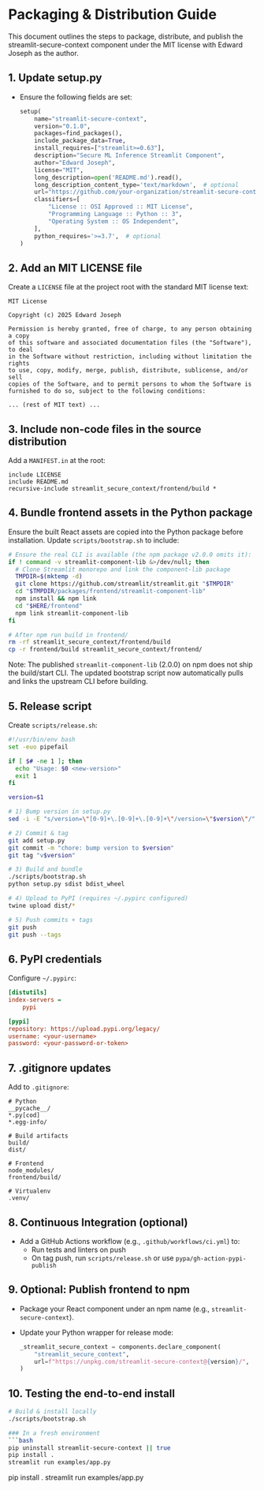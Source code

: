 # Packaging & Distribution Guide

This document outlines the steps to package, distribute, and publish the streamlit-secure-context component under the MIT license with Edward Joseph as the author.

## 1. Update setup.py
- Ensure the following fields are set:
  ```python
  setup(
      name="streamlit-secure-context",
      version="0.1.0",
      packages=find_packages(),
      include_package_data=True,
      install_requires=["streamlit>=0.63"],
      description="Secure ML Inference Streamlit Component",
      author="Edward Joseph",
      license="MIT",
      long_description=open('README.md').read(),
      long_description_content_type='text/markdown',  # optional
      url="https://github.com/your-organization/streamlit-secure-context",  # optional
      classifiers=[
          "License :: OSI Approved :: MIT License",
          "Programming Language :: Python :: 3",
          "Operating System :: OS Independent",
      ],
      python_requires='>=3.7',  # optional
  )
  ```

## 2. Add an MIT LICENSE file
Create a `LICENSE` file at the project root with the standard MIT license text:
```text
MIT License

Copyright (c) 2025 Edward Joseph

Permission is hereby granted, free of charge, to any person obtaining a copy
of this software and associated documentation files (the "Software"), to deal
in the Software without restriction, including without limitation the rights
to use, copy, modify, merge, publish, distribute, sublicense, and/or sell
copies of the Software, and to permit persons to whom the Software is
furnished to do so, subject to the following conditions:

... (rest of MIT text) ...
```

## 3. Include non-code files in the source distribution
Add a `MANIFEST.in` at the root:
```text
include LICENSE
include README.md
recursive-include streamlit_secure_context/frontend/build *
```

## 4. Bundle frontend assets in the Python package
Ensure the built React assets are copied into the Python package before installation.
 Update `scripts/bootstrap.sh` to include:
```bash
# Ensure the real CLI is available (the npm package v2.0.0 omits it):
if ! command -v streamlit-component-lib &>/dev/null; then
  # Clone Streamlit monorepo and link the component-lib package
  TMPDIR=$(mktemp -d)
  git clone https://github.com/streamlit/streamlit.git "$TMPDIR"
  cd "$TMPDIR/packages/frontend/streamlit-component-lib"
  npm install && npm link
  cd "$HERE/frontend"
  npm link streamlit-component-lib
fi

# After npm run build in frontend/
rm -rf streamlit_secure_context/frontend/build
cp -r frontend/build streamlit_secure_context/frontend/
```

Note: The published `streamlit-component-lib` (2.0.0) on npm does not ship the build/start CLI. The updated bootstrap script now automatically pulls and links the upstream CLI before building.

## 5. Release script
Create `scripts/release.sh`:
```bash
#!/usr/bin/env bash
set -euo pipefail

if [ $# -ne 1 ]; then
  echo "Usage: $0 <new-version>"
  exit 1
fi

version=$1

# 1) Bump version in setup.py
sed -i -E "s/version=\"[0-9]+\.[0-9]+\.[0-9]+\"/version=\"$version\"/" setup.py

# 2) Commit & tag
git add setup.py
git commit -m "chore: bump version to $version"
git tag "v$version"

# 3) Build and bundle
./scripts/bootstrap.sh
python setup.py sdist bdist_wheel

# 4) Upload to PyPI (requires ~/.pypirc configured)
twine upload dist/*

# 5) Push commits + tags
git push
git push --tags
```

## 6. PyPI credentials
Configure `~/.pypirc`:
```ini
[distutils]
index-servers =
    pypi

[pypi]
repository: https://upload.pypi.org/legacy/
username: <your-username>
password: <your-password-or-token>
```

## 7. .gitignore updates
Add to `.gitignore`:
```
# Python
__pycache__/
*.py[cod]
*.egg-info/

# Build artifacts
build/
dist/

# Frontend
node_modules/
frontend/build/

# Virtualenv
.venv/
```

## 8. Continuous Integration (optional)
- Add a GitHub Actions workflow (e.g., `.github/workflows/ci.yml`) to:
  - Run tests and linters on push
  - On tag push, run `scripts/release.sh` or use `pypa/gh-action-pypi-publish`

## 9. Optional: Publish frontend to npm
* Package your React component under an npm name (e.g., `streamlit-secure-context`).
- Update your Python wrapper for release mode:
  ```python
  _streamlit_secure_context = components.declare_component(
      "streamlit_secure_context",
      url=f"https://unpkg.com/streamlit-secure-context@{version}/",
  )
  ```

## 10. Testing the end-to-end install
```bash
# Build & install locally
./scripts/bootstrap.sh

### In a fresh environment
```bash
pip uninstall streamlit-secure-context || true
pip install .
streamlit run examples/app.py
```
pip install .
streamlit run examples/app.py
```